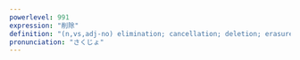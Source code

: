 ```yaml
---
powerlevel: 991
expression: "削除"
definition: "(n,vs,adj-no) elimination; cancellation; deletion; erasure; DEL (key); (P)"
pronunciation: "さくじょ"
---
```

